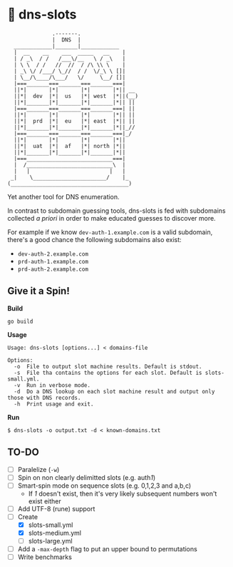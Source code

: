 # 🎰 dns-slots

```
              .-------.
              |  DNS  |
  ____________|_______|____________
  |  __    __    ___  _____   __    |
  | / _\  / /   /___\/__   \ / _\   |
  | \ \  / /   //  //  / /\ \\ \    |
  | _\ \/ /___/ \_//  / /  \/_\ \ []|
  | \__/\____/\___/   \/     \__/ []|
  |===_______===_______===_______===|
  ||*|       |*|       |*|       |*|| __
  ||*|  dev  |*|  us   |*| west  |*||(__)
  ||*|_______|*|_______|*|_______|*|| ||
  |===_______===_______===_______===| ||
  ||*|       |*|       |*|       |*|| ||
  ||*|  prd  |*|  eu   |*| east  |*|| ||
  ||*|_______|*|_______|*|_______|*||_//
  |===_______===_______===_______===|_/
  ||*|       |*|       |*|       |*||
  ||*|  uat  |*|  af   |*| north |*||
  ||*|_______|*|_______|*|_______|*||
  |===___________________________===|
  |  /___________________________\  |
  |   |                         |   |
 _|    \_______________________/    |_
(_____________________________________)
```

Yet another tool for DNS enumeration.

In contrast to subdomain guessing tools, dns-slots is fed with subdomains collected *a priori* in order to make educated guesses to discover more.

For example if we know `dev-auth-1.example.com` is a valid subdomain, there's a good chance the following subdomains also exist: 
- `dev-auth-2.example.com`
- `prd-auth-1.example.com`
- `prd-auth-2.example.com`

## Give it a Spin!

**Build**  
```
go build
```

**Usage**
```
Usage: dns-slots [options...] < domains-file

Options:
  -o  File to output slot machine results. Default is stdout.
  -s  File tha contains the options for each slot. Default is slots-small.yml.
  -v  Run in verbose mode.
  -d  Do a DNS lookup on each slot machine result and output only those with DNS records.
  -h  Print usage and exit.
```

**Run**
```
$ dns-slots -o output.txt -d < known-domains.txt
```

## TO-DO
- [ ] Paralelize (`-w`)
- [ ] Spin on non clearly delimitted slots (e.g. auth*1*)
- [ ] Smart-spin mode on sequence slots (e.g. 0,1,2,3 and a,b,c)
  - If *1* doesn't exist, then it's very likely subsequent numbers won't exist either
- [ ] Add UTF-8 (rune) support
- [ ] Create
  - [x] slots-small.yml
  - [x] slots-medium.yml
  - [ ] slots-large.yml 
- [ ] Add a `-max-depth` flag to put an upper bound to permutations
- [ ] Write benchmarks
